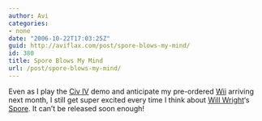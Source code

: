 ```yaml
---
author: Avi
categories:
- none
date: "2006-10-22T17:03:25Z"
guid: http://aviflax.com/post/spore-blows-my-mind/
id: 380
title: Spore Blows My Mind
url: /post/spore-blows-my-mind/
---
```

Even as I play the [Civ IV](http://aspyr.com/product/info/5) demo and anticipate my pre-ordered [Wii](http://wii.nintendo.com/) arriving next month, I still get super excited every time I think about [Will Wright](http://en.wikipedia.org/wiki/Will_Wright)&#8216;s [Spore](http://www.spore.com/about.php). It can&#8217;t be released soon enough!
